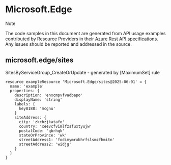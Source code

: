 # Microsoft.Edge
  
> [!NOTE]
> The code samples in this document are generated from API usage examples contributed by Resource Providers in their [Azure Rest API specifications](https://github.com/Azure/azure-rest-api-specs). Any issues should be reported and addressed in the source.


## microsoft.edge/sites

SitesByServiceGroup_CreateOrUpdate - generated by [MaximumSet] rule
```bicep
resource exampleResource 'Microsoft.Edge/sites@2025-06-01' = {
  name: 'example'
  properties: {
    description: 'enxcmpvfvadbapo'
    displayName: 'string'
    labels: {
      key8188: 'mcgnu'
    }
    siteAddress: {
      city: 'zkcbzjkatafo'
      country: 'xeevcfvimlfzsfuxtyujw'
      postalCode: 'qbrhqk'
      stateOrProvince: 'wk'
      streetAddress1: 'fodimymrxbhrfslsmzfhmitn'
      streetAddress2: 'widjg'
    }
  }
}
```
